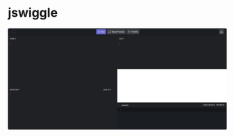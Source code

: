 # jswiggle

<p align="center">
    <img src="https://raw.githubusercontent.com/henrhie/jswiggle/master/img/main.png">
  </a>
</p>
